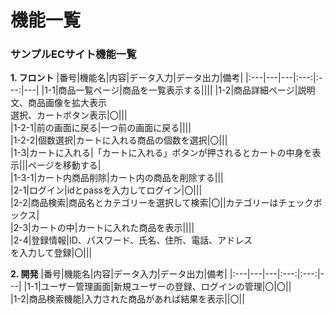 # 機能一覧
### サンプルECサイト機能一覧
**1. フロント**
|番号|機能名|内容|データ入力|データ出力|備考|
|:---|---|---|:---:|:---:|---|
|1-1|商品一覧ページ|商品を一覧表示する||||
|1-2|商品詳細ページ|説明文、商品画像を拡大表示<br>選択、カートボタン表示|〇|||<br>
|1-2-1|前の画面に戻る|一つ前の画面に戻る||||<br>
|1-2-2|個数選択|カートに入れる商品の個数を選択|〇|||<br>
|1-3|カートに入れる|「カートに入れる」ボタンが押されるとカートの中身を表示|||ページを移動する|<br>
|1-3-1|カート内商品削除|カート内の商品を削除する|||<br>
|2-1|ログイン|idとpassを入力してログイン|〇|||<br>
|2-2|商品検索|商品名とカテゴリーを選択して検索|〇||カテゴリーはチェックボックス|<br>
|2-3|カートの中|カートに入れた商品を表示||||<br>
|2-4|登録情報|ID、パスワード、氏名、住所、電話、アドレス<br>を入力して登録|〇|||<br>

**2. 開発**
|番号|機能名|内容|データ入力|データ出力|備考|
|:---|---|---|:---:|:---:|---|
|1-1|ユーザー管理画面|新規ユーザーの登録、ログインの管理|〇|〇||<br>
|1-2|商品検索機能|入力された商品があれば結果を表示||〇||<br>
